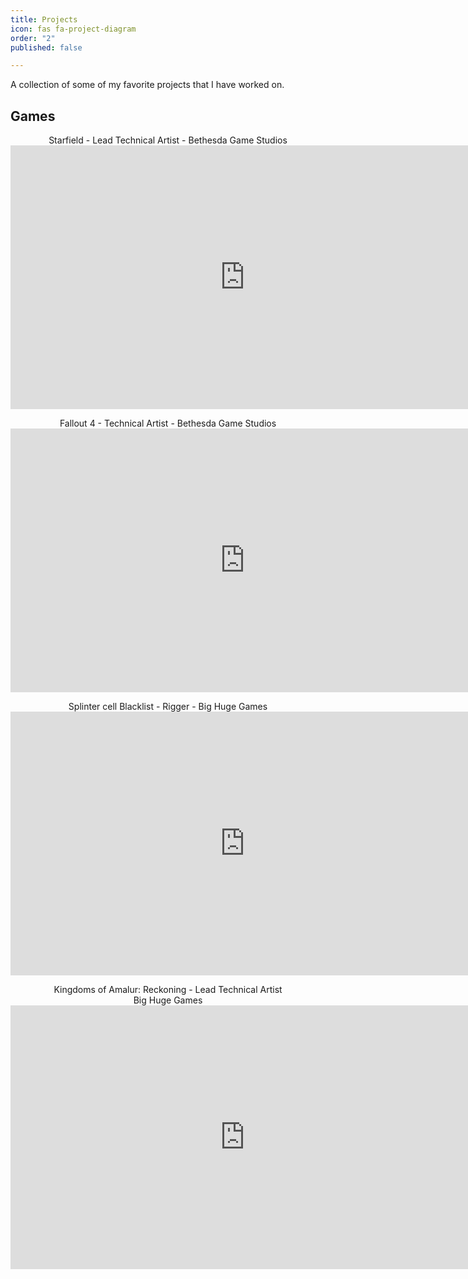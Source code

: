 ```yaml
---
title: Projects
icon: fas fa-project-diagram
order: "2"
published: false

---
```

A collection of some of my favorite projects that I have worked on.

## Games

<center>
Starfield - Lead Technical Artist - Bethesda Game Studios
<br>
<iframe width="750" height="422" src="https://www.youtube.com/embed/zmb2FJGvnAw" title="YouTube video player" frameborder="0" allow="accelerometer; autoplay; clipboard-write; encrypted-media; gyroscope; picture-in-picture" allowfullscreen></iframe><br>
<p>
Fallout 4 - Technical Artist - Bethesda Game Studios
<br>
<iframe width="750" height="422" src="https://www.youtube.com/embed/X5aJfebzkrM" title="YouTube video player" frameborder="0" allow="accelerometer; autoplay; clipboard-write; encrypted-media; gyroscope; picture-in-picture" allowfullscreen></iframe><br>
<p>
Splinter cell Blacklist - Rigger - Big Huge Games
<br>
<iframe width="750" height="422" src="https://www.youtube.com/embed/nsFQzMfcyr8" title="YouTube video player" frameborder="0" allow="accelerometer; autoplay; clipboard-write; encrypted-media; gyroscope; picture-in-picture" allowfullscreen></iframe><br>
<p>
Kingdoms of Amalur: Reckoning - Lead Technical Artist<br>
Big Huge Games
<br>
<iframe width="750" height="422" src="https://www.youtube.com/embed/6lhzDkaKi1w" title="YouTube video player" frameborder="0" allow="accelerometer; autoplay; clipboard-write; encrypted-media; gyroscope; picture-in-picture" allowfullscreen></iframe><br>
</center>
